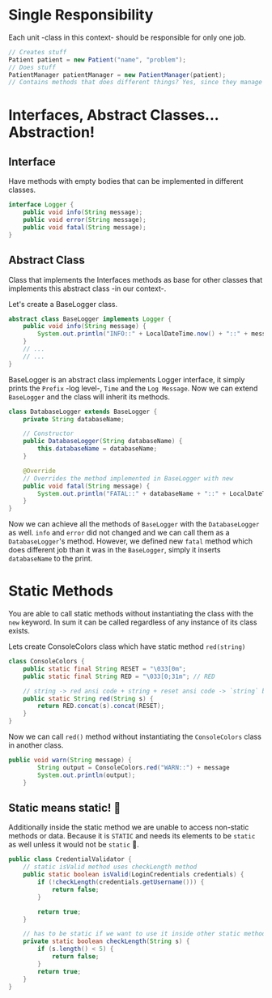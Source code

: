 # Single Responsibility

Each unit -class in this context- should be responsible for only one job.

```java
// Creates stuff
Patient patient = new Patient("name", "problem");
// Does stuff
PatientManager patientManager = new PatientManager(patient);
// Contains methods that does different things? Yes, since they manage patient
```

# Interfaces, Abstract Classes... Abstraction!

## Interface

Have methods with empty bodies that can be implemented in different classes.

```java
interface Logger {
    public void info(String message);
    public void error(String message);
    public void fatal(String message);
}
```

## Abstract Class

Class that implements the Interfaces methods as base for other classes that implements this abstract class -in our context-.

Let's create a BaseLogger class.

```java
abstract class BaseLogger implements Logger {
    public void info(String message) {
        System.out.println("INFO::" + LocalDateTime.now() + "::" + message);
    }
    // ...
    // ...
}
```

BaseLogger is an abstract class implements Logger interface, it simply prints the `Prefix` -log level-, `Time` and the `Log Message`. Now we can extend `BaseLogger` and the class will inherit its methods.

```java
class DatabaseLogger extends BaseLogger {
    private String databaseName;

    // Constructor
    public DatabaseLogger(String databaseName) {
        this.databaseName = databaseName;
    }

    @Override
    // Overrides the method implemented in BaseLogger with new
    public void fatal(String message) {
        System.out.println("FATAL::" + databaseName + "::" + LocalDateTime.now() + "::" + message);
    }
}
```

Now we can achieve all the methods of `BaseLogger` with the `DatabaseLogger` as well. `info` and `error` did not changed and we can call them as a `DatabaseLogger`'s method. However, we defined new `fatal` method which does different job than it was in the `BaseLogger`, simply it inserts `databaseName` to the print.

# Static Methods

You are able to call static methods without instantiating the class with the `new` keyword. In sum it can be called regardless of any instance of its class exists.

Lets create ConsoleColors class which have static method `red(string)`

```java
class ConsoleColors {
    public static final String RESET = "\033[0m";
    public static final String RED = "\033[0;31m"; // RED

    // string -> red ansi code + string + reset ansi code -> `string` but red in console
    public static String red(String s) {
        return RED.concat(s).concat(RESET);
    }
}
```

Now we can call `red()` method without instantiating the `ConsoleColors` class in another class.

```java
public void warn(String message) {
        String output = ConsoleColors.red("WARN::") + message
        System.out.println(output);
    }
```

## Static means static! 📎

Additionally inside the static method we are unable to access non-static methods or data. Because it is `STATIC` and needs its elements to be `static` as well unless it would not be `static` 🤯.

```java
public class CredentialValidator {
    // static isValid method uses checkLength method
    public static boolean isValid(LoginCredentials credentials) {
        if (!checkLength(credentials.getUsername())) {
            return false;
        }

        return true;
    }

    // has to be static if we want to use it inside other static method
    private static boolean checkLength(String s) {
        if (s.length() < 5) {
            return false;
        }
        return true;
    }
}
```
